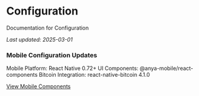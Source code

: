 <!-- markdownlint-disable MD013 line-length -->

# Configuration

Documentation for Configuration

*Last updated: 2025-03-01*

### Mobile Configuration Updates

Mobile Platform: React Native 0.72+
UI Components: @anya-mobile/react-components
Bitcoin Integration: react-native-bitcoin 4.1.0

[View Mobile Components](https://reactnative.directory/anya-mobile)
